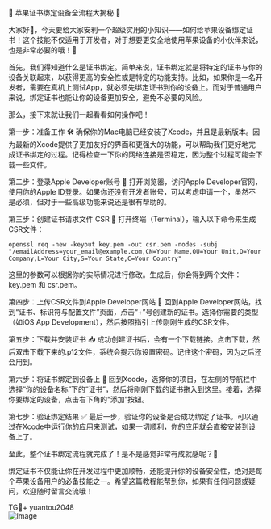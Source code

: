 🎉 苹果证书绑定设备全流程大揭秘 🍏

大家好👋，今天要给大家安利一个超级实用的小知识——如何给苹果设备绑定证书！这个技能不仅适用于开发者，对于想要更安全地使用苹果设备的小伙伴来说，也是非常必要的哦！🚀

首先，我们得知道什么是证书绑定。简单来说，证书绑定就是将特定的证书与你的设备关联起来，以获得更高的安全性或是特定的功能支持。比如，如果你是一名开发者，需要在真机上测试App，就必须先绑定证书到你的设备上。而对于普通用户来说，绑定证书也能让你的设备更加安全，避免不必要的风险。

那么，接下来就让我们一起看看如何操作吧！

第一步：准备工作 🛠️
确保你的Mac电脑已经安装了Xcode，并且是最新版本。因为最新的Xcode提供了更加友好的界面和更强大的功能，可以帮助我们更好地完成证书绑定的过程。记得检查一下你的网络连接是否稳定，因为整个过程可能会下载一些文件。

第二步：登录Apple Developer账号 🔑
打开浏览器，访问Apple Developer官网，使用你的Apple ID登录。如果你还没有开发者账号，可以考虑申请一个，虽然不是必须，但对于一些高级功能来说还是很有帮助的。

第三步：创建证书请求文件 CSR 📝
打开终端（Terminal），输入以下命令来生成CSR文件：
```
openssl req -new -keyout key.pem -out csr.pem -nodes -subj "/emailAddress=your_email@example.com,CN=Your Name,OU=Your Unit,O=Your Company,L=Your City,S=Your State,C=Your Country"
```
这里的参数可以根据你的实际情况进行修改。生成后，你会得到两个文件：key.pem 和 csr.pem。

第四步：上传CSR文件到Apple Developer网站 🔼
回到Apple Developer网站，找到“证书、标识符与配置文件”页面，点击“+”号创建新的证书。选择你需要的类型（如iOS App Development），然后按照指引上传刚刚生成的CSR文件。

第五步：下载并安装证书 📥
成功创建证书后，会有一个下载链接。点击下载，然后双击下载下来的.p12文件，系统会提示你设置密码。记住这个密码，因为之后还会用到。

第六步：将证书绑定到设备上 📱
回到Xcode，选择你的项目，在左侧的导航栏中选择“你的设备名称”下的“证书”，然后将刚刚下载的证书拖入到这里。接着，选择你要绑定的设备，点击右下角的“添加”按钮。

第七步：验证绑定结果 ✅
最后一步，验证你的设备是否成功绑定了证书。可以通过在Xcode中运行你的应用来测试，如果一切顺利，你的应用就会直接安装到设备上了。

至此，整个证书绑定流程就完成了！是不是感觉非常有成就感呢？👏

绑定证书不仅能让你在开发过程中更加顺畅，还能提升你的设备安全性，绝对是每个苹果设备用户的必备技能之一。希望这篇教程能帮到你，如果有任何问题或疑问，欢迎随时留言交流哦！

TG💪+ yuantou2048  
![Image](https://github.com/user-attachments/assets/b096be7b-4918-425d-a280-69484dc5cd6f)